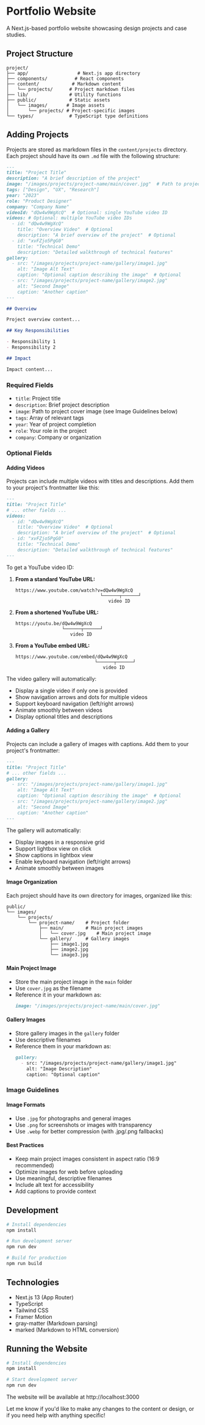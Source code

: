# Portfolio Website

A Next.js-based portfolio website showcasing design projects and case studies.

## Project Structure

```
project/
├── app/                  # Next.js app directory
├── components/          # React components
├── content/            # Markdown content
│   └── projects/      # Project markdown files
├── lib/               # Utility functions
├── public/            # Static assets
│   └── images/       # Image assets
│       └── projects/ # Project-specific images
└── types/             # TypeScript type definitions
```

## Adding Projects

Projects are stored as markdown files in the `content/projects` directory. Each project should have its own `.md` file with the following structure:

```markdown
---
title: "Project Title"
description: "A brief description of the project"
image: "/images/projects/project-name/main/cover.jpg"  # Path to project image
tags: ["Design", "UX", "Research"]
year: "2023"
role: "Product Designer"
company: "Company Name"
videoId: "dQw4w9WgXcQ"  # Optional: single YouTube video ID
videos: # Optional: multiple YouTube video IDs
  - id: "dQw4w9WgXcQ"
    title: "Overview Video"  # Optional
    description: "A brief overview of the project"  # Optional
  - id: "xvFZjo5PgG0"
    title: "Technical Demo"
    description: "Detailed walkthrough of technical features"
gallery:
  - src: "/images/projects/project-name/gallery/image1.jpg"
    alt: "Image Alt Text"
    caption: "Optional caption describing the image"  # Optional
  - src: "/images/projects/project-name/gallery/image2.jpg"
    alt: "Second Image"
    caption: "Another caption"
---

## Overview

Project overview content...

## Key Responsibilities

- Responsibility 1
- Responsibility 2

## Impact

Impact content...
```

### Required Fields

- `title`: Project title
- `description`: Brief project description
- `image`: Path to project cover image (see Image Guidelines below)
- `tags`: Array of relevant tags
- `year`: Year of project completion
- `role`: Your role in the project
- `company`: Company or organization

### Optional Fields

#### Adding Videos

Projects can include multiple videos with titles and descriptions. Add them to your project's frontmatter like this:

```markdown
---
title: "Project Title"
# ... other fields ...
videos:
  - id: "dQw4w9WgXcQ"
    title: "Overview Video"  # Optional
    description: "A brief overview of the project"  # Optional
  - id: "xvFZjo5PgG0"
    title: "Technical Demo"
    description: "Detailed walkthrough of technical features"
---
```

To get a YouTube video ID:

1. **From a standard YouTube URL:**
   ```
   https://www.youtube.com/watch?v=dQw4w9WgXcQ
                                  └──────┬──────┘
                                     video ID
   ```

2. **From a shortened YouTube URL:**
   ```
   https://youtu.be/dQw4w9WgXcQ
                    └──────┬──────┘
                       video ID
   ```

3. **From a YouTube embed URL:**
   ```
   https://www.youtube.com/embed/dQw4w9WgXcQ
                                └──────┬──────┘
                                   video ID
   ```

The video gallery will automatically:
- Display a single video if only one is provided
- Show navigation arrows and dots for multiple videos
- Support keyboard navigation (left/right arrows)
- Animate smoothly between videos
- Display optional titles and descriptions

#### Adding a Gallery

Projects can include a gallery of images with captions. Add them to your project's frontmatter:

```markdown
---
title: "Project Title"
# ... other fields ...
gallery:
  - src: "/images/projects/project-name/gallery/image1.jpg"
    alt: "Image Alt Text"
    caption: "Optional caption describing the image"  # Optional
  - src: "/images/projects/project-name/gallery/image2.jpg"
    alt: "Second Image"
    caption: "Another caption"
---
```

The gallery will automatically:
- Display images in a responsive grid
- Support lightbox view on click
- Show captions in lightbox view
- Enable keyboard navigation (left/right arrows)
- Animate smoothly between images

#### Image Organization

Each project should have its own directory for images, organized like this:
```
public/
└── images/
    └── projects/
        └── project-name/    # Project folder
            ├── main/        # Main project images
            │   └── cover.jpg    # Main project image
            └── gallery/     # Gallery images
                ├── image1.jpg
                ├── image2.jpg
                └── image3.jpg
```

#### Main Project Image
- Store the main project image in the `main` folder
- Use `cover.jpg` as the filename
- Reference it in your markdown as:
  ```markdown
  image: "/images/projects/project-name/main/cover.jpg"
  ```

#### Gallery Images
- Store gallery images in the `gallery` folder
- Use descriptive filenames
- Reference them in your markdown as:
  ```markdown
  gallery:
    - src: "/images/projects/project-name/gallery/image1.jpg"
      alt: "Image Description"
      caption: "Optional caption"
  ```

### Image Guidelines

#### Image Formats
- Use `.jpg` for photographs and general images
- Use `.png` for screenshots or images with transparency
- Use `.webp` for better compression (with .jpg/.png fallbacks)

#### Best Practices
- Keep main project images consistent in aspect ratio (16:9 recommended)
- Optimize images for web before uploading
- Use meaningful, descriptive filenames
- Include alt text for accessibility
- Add captions to provide context

## Development

```bash
# Install dependencies
npm install

# Run development server
npm run dev

# Build for production
npm run build
```

## Technologies

- Next.js 13 (App Router)
- TypeScript
- Tailwind CSS
- Framer Motion
- gray-matter (Markdown parsing)
- marked (Markdown to HTML conversion)

## Running the Website

```bash
# Install dependencies
npm install

# Start development server
npm run dev
```

The website will be available at http://localhost:3000

Let me know if you'd like to make any changes to the content or design, or if you need help with anything specific!
